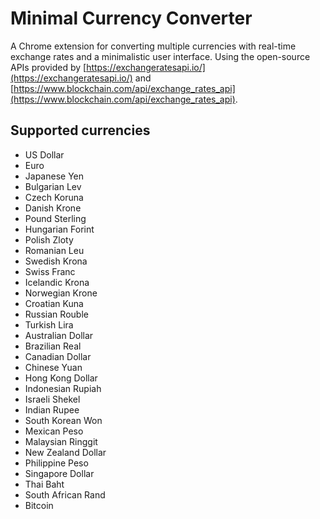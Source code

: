 
# Minimal Currency Converter

A Chrome extension for converting multiple currencies with real-time exchange rates and a minimalistic user interface. Using the open-source APIs provided by [https://exchangeratesapi.io/](https://exchangeratesapi.io/) and [https://www.blockchain.com/api/exchange_rates_api](https://www.blockchain.com/api/exchange_rates_api).

## Supported currencies
- US Dollar
- Euro
- Japanese Yen
- Bulgarian Lev
- Czech Koruna
- Danish Krone
- Pound Sterling
- Hungarian Forint
- Polish Zloty
- Romanian Leu
- Swedish Krona
- Swiss Franc
- Icelandic Krona
- Norwegian Krone
- Croatian Kuna
- Russian Rouble
- Turkish Lira
- Australian Dollar
- Brazilian Real
- Canadian Dollar
- Chinese Yuan
- Hong Kong Dollar
- Indonesian Rupiah
- Israeli Shekel
- Indian Rupee
- South Korean Won
- Mexican Peso
- Malaysian Ringgit
- New Zealand Dollar
- Philippine Peso
- Singapore Dollar
- Thai Baht
- South African Rand	
- Bitcoin